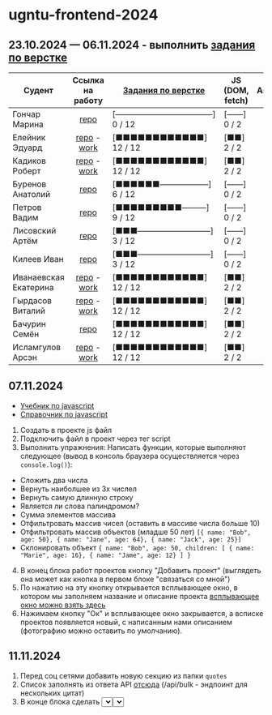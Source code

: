 # ugntu-frontend-2024

## 23.10.2024 — 06.11.2024 - выполнить [задания по верстке](https://ugntu-frontend.shtirlizc.ru)

| Судент | Ссылка на работу | [Задания по верстке](https://ugntu-frontend.shtirlizc.ru) | JS (DOM, fetch) | Astro
|---|:-----------:|------------| --- |:---:|
| Гончар Марина | [repo](https://github.com/goncharm/mmmmm.git) | [————————————] 0 / 12 | [——] 0 / 2
| Елейник Эдуард | [repo](https://github.com/DonIkOt/Front_MPS_Eleynik) - [work](https://donikot.github.io/Front_MPS_Eleynik) | [■■■■■■■■■■■■] 12 / 12 | [■■] 2 / 2 | +
| Кадиков Роберт | [repo](https://github.com/RobertKadikov/Frontend-MPSH24-Kadikov)  - [work](https://robertkadikov.github.io/Frontend-MPSH24-Kadikov) | [■■■■■■■■■■■■] 12 / 12 | [■■] 2 / 2
| Буренов Анатолий | [repo](https://github.com/AnatolyBurenov/index.html) | [■■■■■■——————] 6 / 12 | [——] 0 / 2
| Петров Вадим | [repo](https://github.com/Gilead-slaid/front-vadim) | [■■■■■■■■■———] 9 / 12 | [——] 0 / 2
| Лисовский Артём | [repo](https://github.com/LisVpustini/lissos.git) | [■■■—————————] 3 / 12 | [——] 0 / 2
| Килеев Иван | [repo](https://github.com/Supernova288/Front.git) | [■■■—————————] 3 / 12 | [——] 0 / 2
| Иванаевская Екатерина | [repo](https://github.com/KatyaIva082/KatyaIvanaevskaya.git) - [work](https://katyaiva082.github.io/KatyaIvanaevskaya) | [■■■■■■■■■■■■] 12 / 12 | [■■] 2 / 2
| Гырдасов Виталий | [repo](https://github.com/vitaliik84/ugntumph) - [work](https://vitaliik84.github.io/ugntumph) | [■■■■■■■■■■■■] 12 / 12 | [■■] 2 / 2
| Бачурин Семён | [repo](https://github.com/Sammmich/Front_EPS) | [■■■■■■■■■■■■] 12 / 12 | [■■] 2 / 2
| Исламгулов Арсэн | [repo](https://github.com/Vasdeen/Frontend-MPSH.git) - [work](https://vasdeen.github.io/Frontend-MPSH/portfolio) | [■■■■■■■■■■■■] 12 / 12 | [■■] 2 / 2

## 07.11.2024

- [Учебник по javascript](http://learn.javascript.ru/)
- [Справочник по javascript](https://doka.guide/js/)

1. Создать в проекте js файл
2. Подключить файл в проект через тег script
3. Выполнить упражнения:
Написать функции, которые выполняют следующее (вывод в консоль браузера осуществляется через `console.log()`):
- Сложить два числа
- Вернуть наиболшее из 3х числел
- Вернуть самую длинную строку
- Является ли слова палиндромом?
- Сумма элементов массива
- Отфильтровать массив чисел (оставить в массиве числа больше 10)
- Отфильтровать массив объектов (младше 50 лет) `[{ name: "Bob", age: 50}, { name: "Jane", age: 64}, { name: "Jack", age: 25}]`
- Склонировать объект `{ name: "Bob", age: 50, children: [ { name: "Marie", age: 16}, { name: "Jame", age: 12} ] }`

4. В конец блока работ проектов кнопку "Добавить проект" (выглядеть она может как кнопка в первом блоке "связаться со мной")
5. По нажатию на эту кнопку открывается всплывающее окно, в котором мы заполняем название и описание проекта [всплывающее окно можно взять здесь](https://github.com/shtirlizc/ugntu-frontend-2024/tree/main/modal)
6. Нажимаем кнопку "Ок" и всплывающее окно закрывается, а всписке проектов появляется новый, с написанным нами описанием (фотографию можно оставить по умолчанию).

## 11.11.2024

1. Перед соц сетями добавить новую секцию из папки `quotes`
2. Список заполнять из ответа API [отсюда](https://programming-quotesapi.vercel.app/) (/api/bulk - эндпоинт для нескольких цитат)
3. В конце блока сделать <select><select> с 3-мя или более авторами. Выбирая нового автора, все цитаты должны меняться на новые. (авторов можно или захардкодить или собрать из первого запроса без указания автора)
